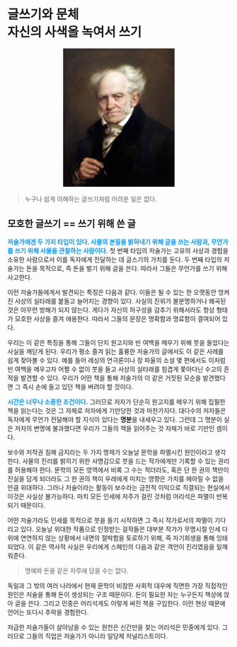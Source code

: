 # 글쓰기와 문체 <br> 자신의 사색을 녹여서 쓰기

<p align="center">
  <img width="50%" src="./Schopenhauer2.jpg">
</p>

> 누구나 쉽게 이해하는 글쓰기처럼 어려운 일은 없다.

## 모호한 글쓰기 == 쓰기 위해 쓴 글

<span style="color:#0096FF">**저술가에겐 두 가지 타입이 있다. 사물의 본질을 밝혀내기 위해 글을 쓰는 사람과, 무언가를 쓰기 위해 사물을 관찰하는 사람이다.**</span> 첫 번째 타입의 저술가는 고유의 사상과 경험을 소유한 사람으로서 이를 독자에게 전달하는 데 글스기의 가치를 둔다. 두 번째 타입의 저술가는 돈을 목적으로, 즉 돈을 벌기 위해 글을 쓴다. 따라서 그들은 무언가를 쓰기 위해 사고한다.

이런 저술가들에게서 발견되는 특징은 다음과 같다. 이들은 될 수 있는 한 오랫동안 엉켜진 사상의 실타래를 붙들고 늘어지는 경향이 있다. 사실의 진위가 불분명하거나 왜곡된 것은 아무런 방해가 되지 않는다. 게다가 자신의 허구성을 감추기 위해서라도 항상 형태가 모호한 사상을 즐겨 애용한다. 따라서 그들의 문장은 명확함과 명료함이 결여되어 있다.

우리는 이 같은 특징을 통해 그들이 단지 원고지와 빈 여백을 메우기 위해 붓을 들었다는 사실을 깨닫게 된다. 우리가 평소 즐겨 읽는 훌륭한 저술가의 글에서도 이 같은 사례를 쉽게 찾아볼 수 있다. 예를 들어 레싱의 연극론이나 장 파울의 소설 몇 편에서도 이처럼 빈 여백을 메우고자 어쩔 수 없이 붓을 들고 사상의 실타래를 힘겹게 쫓아다닌 수고의 흔적을 발견할 수 있다. 우리가 어떤 책을 통해 저술가의 이 같은 거짓된 모순을 발견했다면 그 즉시 손에 들고 있던 책을 버려야 할 것이다.

<span style="color:#0096FF">**시간은 너무나 소중한 조건이다.**</span> 그러므로 저자가 단순히 원고지를 메우기 위해 집필한 책을 읽는다는 것은 그 자체로 저자에게 기만당한 것과 마찬가지다. 대다수의 저자들은 독자에게 무언가 전달해야 할 지식이 있다는 **명분**을 내세우고 있다. 그런데 그 명분이 실은 저자의 변명에 불과했다면 우리가 그들의 책을 읽어주는 것 자체가 바로 기만인 셈이다.

보수와 저작권 침해 금지라는 두 가지 명제가 오늘날 문학을 파멸시킨 원인이라고 생각한다. 사물의 진리를 밝히기 위한 사명감으로 붓을 드는 작가에게만 기록할 수 있는 권리를 허용해야 한다. 문학의 모든 영역에서 비록 그 수는 적더라도, 혹은 단 한 권의 책만이 진실을 담게 되더라도 그 한 권의 책이 우레에게 미치는 영향은 가치를 헤아릴 수 없을 만큼 위대하다. 그러나 저술이라는 활동이 보수라는 금전적 이익으로 직결되는 현실에서 이것은 사실상 불가능하다. 마치 모든 인세에 저주가 걸린 것처럼 어리석은 파멸이 반복되기 때문이다.

어떤 저술가라도 인세를 목적으로 붓을 들기 시작하면 그 즉시 작가로서의 파멸이 기다리고 있다. 오늘날 위대한 작품으로 인정받는 걸작들은 대부분 작가가 무명시절 인세 다위에 연연하지 않는 상황에서 내면의 절박함을 토로하기 위해, 즉 자기희생을 통해 잉태되었다. 이 같은 역사적 사실은 우리에게 스페인의 다음과 같은 격언이 진리였음을 일깨워준다.

> 명예와 돈을 같은 자루에 담을 수는 없다.

독일과 그 밖의 여러 나라에서 현재 문학이 비참한 사회적 대우에 직면한 가장 직접적인 원인은 저술을 통해 돈이 생성되는 구조 때문이다. 돈이 필요한 자는 누구든지 책상에 앉아 글을 쓴다. 그리고 민중은 어리석게도 이렇게 써진 책을 구입한다. 이런 현상 때문에 언어는 또다시 추락을 경험한다.

저급한 저술가들이 살아남을 수 있는 원천은 신간만을 찾는 어리석은 민중에게 있다. 그러므로 그들의 직업은 저술가가 아니라 일당제 저널리스트이다.
